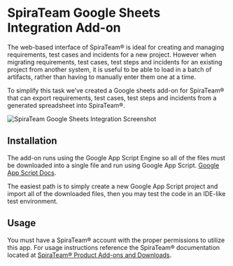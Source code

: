 
# SpiraTeam Google Sheets Integration Add-on
The web-based interface of SpiraTeam® is ideal for creating and managing requirements, test cases and incidents for a new project. However when migrating requirements, test cases, test steps and incidents for an existing project from another system, it is useful to be able to load in a batch of artifacts, rather than having to manually enter them one at a time.

To simplify this task  we’ve created a Google sheets add-on for SpiraTeam® that can export requirements, test cases, test steps and incidents from a generated spreadsheet into SpiraTeam®.

![SpiraTeam Google Sheets Integration Screenshot](https://github.com/BraffZackland/spira_google-sheets/blob/master/src/assets/screenshots/STGSIGithubScreenshot.png)


## Installation
The add-on runs using the Google App Script Engine so all of the files must be downloaded into a single file and run using Google App Script. [Google App Script Docs](https://developers.google.com/apps-script).

The easiest path is to simply create a new Google App Script project and import all of the downloaded files, then you may test the code in an IDE-like test environment.


## Usage
You must have a SpiraTeam® account with the proper permissions to utilize this app. For usage instructions reference the SpiraTeam® documentation located at [SpiraTeam® Product Add-ons and Downloads](https://www.inflectra.com/SpiraTest/Downloads.aspx#ImportTools).




